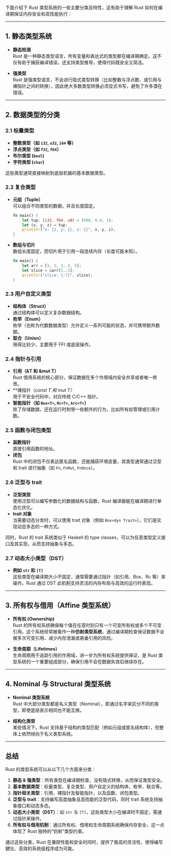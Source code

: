 下面介绍下 Rust 类型系统的一些主要分类及特性，这有助于理解 Rust 如何在编译期保证内存安全和高性能执行：

---

## 1. 静态类型系统

- **静态检测**  
  Rust 是一种静态类型语言，所有变量和表达式的类型都在编译期确定。这不仅有助于捕获编译错误，还支持类型推导，使得代码既安全又简洁。

- **强类型**  
  Rust 是强类型语言，不会进行隐式类型转换（比如整数与浮点数、或引用与裸指针之间的转换），因此绝大多数类型转换必须显式书写，避免了许多潜在错误。

---

## 2. 数据类型的分类

### 2.1 标量类型

- **整数类型（如 `i32`, `u32`, `i64` 等）**  
- **浮点类型（如 `f32`, `f64`）**  
- **布尔类型 (`bool`)**  
- **字符类型 (`char`)**

这些类型通常直接映射到底层机器的基本数据类型。

### 2.2 复合类型

- **元组（Tuple）**  
  可以组合不同类型的数据，并且长度固定。
  ```rust:src/example.rs
  fn main() {
      let tup: (i32, f64, u8) = (500, 6.4, 1);
      let (x, y, z) = tup;
      println!("x: {}, y: {}, z: {}", x, y, z);
  }
  ```

- **数组与切片**  
  数组长度固定，而切片用于引用一段连续内存（长度可能未知）。
  ```rust:src/example_array.rs
  fn main() {
      let arr = [1, 2, 3, 4, 5];
      let slice = &arr[1..3];
      println!("slice: {:?}", slice);
  }
  ```  

### 2.3 用户自定义类型

- **结构体（Struct）**  
  通过结构体可以定义复杂数据结构。
- **枚举（Enum）**  
  枚举（也称为代数数据类型）允许定义一系列可能的状态，并可携带额外数据。
- **联合（Union）**  
  用得比较少，主要用于 FFI 或底层操作。

### 2.4 指针与引用

- **引用（&T 和 &mut T）**  
  Rust 借用系统的核心部分，保证数据在多个作用域内安全共享或者唯一修改。
- **裸指针（*const T 和 *mut T）**  
  用于不安全代码中，对应传统 C/C++ 指针。
- **智能指针（如 `Box<T>`, `Rc<T>`, `Arc<T>`）**  
  除了存储数据，还在运行时附带一些额外的行为，比如所有权管理或引用计数。

### 2.5 函数与闭包类型

- **函数指针**  
  直接引用函数的地址。
- **闭包**  
  Rust 中的闭包不仅表达匿名函数，还能捕获环境变量，其类型通常通过泛型和 trait 进行抽象（如 `Fn`, `FnMut`, `FnOnce`）。

### 2.6 泛型与 trait

- **泛型类型**  
  使用泛型可以编写参数化的数据结构与函数，Rust 编译器能在编译期进行单态化优化。
- **trait 对象**  
  当需要动态分发时，可以使用 trait 对象（例如 `Box<dyn Trait>`），它们是实现动态多态的一种方式。
  
同时，Rust 的 trait 系统类似于 Haskell 的 type classes，可以为任意类型定义接口及其实现，从而支持抽象与多态。

### 2.7 动态大小类型（DST）

- **例如 `str` 和 `[T]`**  
  这些类型在编译期大小不固定，通常需要通过指针（如引用、Box、Rc 等）来操作。Rust 通过 DST 此机制支持灵活的内存布局与高效的运行时表现。

---

## 3. 所有权与借用（Affine 类型系统）

- **所有权 (Ownership)**  
  Rust 的所有权系统确保每个值在任意时刻只有一个可变所有权或多个不可变引用。这个系统经常被看作一种**仿射类型系统**，通过编译期检查保证数据不会被多次可变引用、减少内存泄漏或悬垂引用的风险。

- **生命周期（Lifetimes）**  
  生命周期用于追踪引用的作用域，进一步为所有权系统提供保证，是 Rust 类型系统的一个重要组成部分，确保引用不会在数据失效后继续存在。

---

## 4. Nominal 与 Structural 类型系统

- **Nominal 类型系统**  
  Rust 中大部分类型都是名义类型（Nominal），即通过名字来区分不同的类型，即使底层表示相同也不能互换。

- **结构化类型**  
  某些情况下，Rust 支持基于结构的类型匹配（例如元组或匿名结构体），但整体上依然倾向于名义类型系统。

---

## 总结

Rust 的类型系统可以从以下几个方面来分类：

1. **静态 & 强类型**：所有类型在编译期检查，没有隐式转换，从而保证类型安全。
2. **基本数据类型**：标量类型、复合类型、用户自定义的结构体、枚举、联合等。
3. **指针相关类型**：引用、裸指针及智能指针，以及函数、闭包类型。
4. **泛型与 trait**：支持编写高度抽象且高性能的泛型代码，同时 trait 系统支持抽象接口和动态多态。
5. **动态大小类型（DST）**：如 `str` 与 `[T]`，这些类型大小在编译时不固定，需通过指针来操作。
6. **所有权与借用机制**：通过所有权、借用和生命周期系统确保内存安全，这一点体现了 Rust 独特的“仿射”类型约束。

通过这些分类，Rust 在兼顾性能和安全的同时，提供了极高的灵活性，使得编写健壮、高效的系统级程序成为可能。
